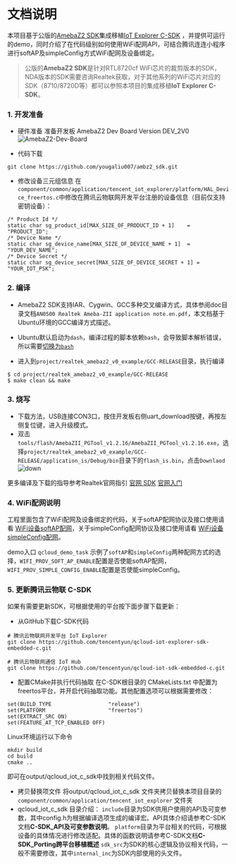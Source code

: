 # 文档说明
本项目基于公版的[AmebaZ2 SDK](https://github.com/ambiot/ambz2_sdk.git)集成移植[IoT Explorer C-SDK](https://github.com/tencentyun/qcloud-iot-explorer-sdk-embedded-c.git) ，并提供可运行的demo，同时介绍了在代码级别如何使用WiFi配网API，可结合腾讯连连小程序进行softAP及simpleConfig方式WiFi配网及设备绑定。

> 公版的**AmebaZ2 SDK**是针对RTL8720cf WiFi芯片的裁剪版本的SDK，NDA版本的SDK需要咨询Realtek获取，对于其他系列的WiFi芯片对应的SDK（8710/8720D等）都可以参照本项目的集成移植**IoT Explorer C-SDK**。

### 1. 开发准备
- 硬件准备
准备开发板 AmebaZ2 Dev Board Version DEV_2V0
![AmebaZ2-Dev-Board](https://main.qcloudimg.com/raw/7382f38d847dde5ddd7317a911692d59.jpg)

-  代码下载
```
git clone https://github.com/yougaliu007/ambz2_sdk.git
```

- 修改设备三元组信息
在`component/common/application/tencent_iot_explorer/platform/HAL_Device_freertos.c`中修改在腾讯云物联网开发平台注册的设备信息（目前仅支持密钥设备）：

```
/* Product Id */
static char sg_product_id[MAX_SIZE_OF_PRODUCT_ID + 1]    = "PRODUCT_ID";
/* Device Name */
static char sg_device_name[MAX_SIZE_OF_DEVICE_NAME + 1]  = "YOUR_DEV_NAME";
/* Device Secret */
static char sg_device_secret[MAX_SIZE_OF_DEVICE_SECRET + 1] = "YOUR_IOT_PSK";
```

### 2. 编译
- AmebaZ2 SDK支持IAR、Cygwin、GCC多种交叉编译方式，具体参阅doc目录文档`AN0500 Realtek Ameba-ZII application note.en.pdf`，本文档基于Ubuntu环境的GCC编译方式描述。

- Ubuntu默认启动为`dash`，编译过程的脚本依赖`bash`，会导致脚本解析错误，所以需要[切换为`bash`](https://blog.csdn.net/gatieme/article/details/52136411)

- 进入到`project/realtek_amebaz2_v0_example/GCC-RELEASE`目录，执行编译
```
$ cd project/realtek_amebaz2_v0_example/GCC-RELEASE
$ make clean && make 
```

### 3. 烧写
- 下载方法，USB连接CON3口，按住开发板右侧uart_download按键，再按左侧复位键，进入升级模式。
- 双击 `tools/flash/AmebaZII_PGTool_v1.2.16/AmebaZII_PGTool_v1.2.16.exe`，选择`project/realtek_amebaz2_v0_example/GCC-RELEASE/application_is/Debug/bin`目录下的`flash_is.bin`，点击`Downlaod`
 ![down](https://main.qcloudimg.com/raw/b8b9765a94980349ef57e32f0727e029.png)

更多编译及下载的指导参考Realtek官网指引
[官网 SDK](https://github.com/ambiot/ambz2_sdk.git)
[官网入门](https://www.amebaiot.com/cn/amazon-freertos-getting-started/)

### 4. WiFi配网说明
工程里面包含了WiFi配网及设备绑定的代码，关于softAP配网协议及接口使用请看 [WiFi设备softAP配网](https://github.com/tencentyun/qcloud-iot-esp-wifi/blob/master/docs/WiFi%E8%AE%BE%E5%A4%87softAP%E9%85%8D%E7%BD%91v2.0.md)，关于simpleConfig配网协议及接口使用请看 [WiFi设备simpleConfig配网](https://github.com/tencentyun/qcloud-iot-esp-wifi/blob/master/docs/WiFi%E8%AE%BE%E5%A4%87SmartConfig%E9%85%8D%E7%BD%91.md)。

demo入口 `qcloud_demo_task` 示例了`softAP`和`simpleConfig`两种配网方式的选择，`WIFI_PROV_SOFT_AP_ENABLE`配置是否使能softAP配网，`WIFI_PROV_SIMPLE_CONFIG_ENABLE`配置是否使能simpleConfig。


### 5. 更新腾讯云物联 C-SDK
如果有需要更新SDK，可根据使用的平台按下面步骤下载更新：

- 从GitHub下载C-SDK代码

```
# 腾讯云物联网开发平台 IoT Explorer
git clone https://github.com/tencentyun/qcloud-iot-explorer-sdk-embedded-c.git

# 腾讯云物联网通信 IoT Hub
git clone https://github.com/tencentyun/qcloud-iot-sdk-embedded-c.git
```
- 配置CMake并执行代码抽取
在C-SDK根目录的 CMakeLists.txt 中配置为freertos平台，并开启代码抽取功能。其他配置选项可以根据需要修改：
```
set(BUILD_TYPE                  "release")
set(PLATFORM 	                "freertos")
set(EXTRACT_SRC ON)
set(FEATURE_AT_TCP_ENABLED OFF)
```
Linux环境运行以下命令
```
mkdir build
cd build
cmake ..
```
即可在output/qcloud_iot_c_sdk中找到相关代码文件。

- 拷贝替换项文件
将output/qcloud_iot_c_sdk 文件夹拷贝替换本项目目录的 `component/common/application/tencent_iot_explorer` 文件夹
- qcloud_iot_c_sdk 目录介绍：
`include`目录为SDK供用户使用的API及可变参数，其中config.h为根据编译选项生成的编译宏。API具体介绍请参考C-SDK文档**C-SDK_API及可变参数说明**。
`platform`目录为平台相关的代码，可根据设备的具体情况进行修改适配。具体的函数说明请参考C-SDK文档**C-SDK_Porting跨平台移植概述**
`sdk_src`为SDK的核心逻辑及协议相关代码，一般不需要修改，其中`internal_inc`为SDK内部使用的头文件。